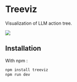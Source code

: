 # Treeviz
Visualization of LLM action tree.

![](https://i.imgur.com/vyB2Erg.gif)

## Installation

With npm : 

```Bash
npm install treeviz
npm run dev
```
